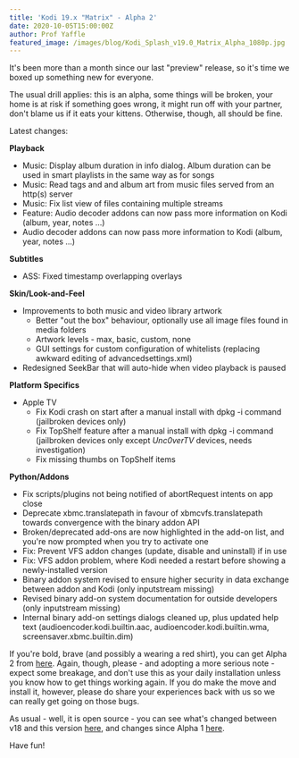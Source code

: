 ```yaml
---
title: 'Kodi 19.x "Matrix" - Alpha 2'
date: 2020-10-05T15:00:00Z
author: Prof Yaffle
featured_image: /images/blog/Kodi_Splash_v19.0_Matrix_Alpha_1080p.jpg
---
```

It's been more than a month since our last "preview" release, so it's time we boxed up something new for everyone.

 The usual drill applies: this is an alpha, some things will be broken, your home is at risk if something goes wrong, it might run off with your partner, don't blame us if it eats your kittens. Otherwise, though, all should be fine.

 Latest changes:

 **Playback**

 
 * Music: Display album duration in info dialog. Album duration can be used in smart playlists in the same way as for songs
 * Music: Read tags and and album art from music files served from an http(s) server
 * Music: Fix list view of files containing multiple streams
 * Feature: Audio decoder addons can now pass more information on Kodi (album, year, notes ...) 
 * Audio decoder addons can now pass more information to Kodi (album, year, notes ...) 
 
 **Subtitles**

 
 * ASS: Fixed timestamp overlapping overlays
 
 **Skin/Look-and-Feel**

 
 * Improvements to both music and video library artwork 
	 + Better "out the box" behaviour, optionally use all image files found in media folders
	 + Artwork levels - max, basic, custom, none
	 + GUI settings for custom configuration of whitelists (replacing awkward editing of advancedsettings.xml) 
 * Redesigned SeekBar that will auto-hide when video playback is paused
 
 **Platform Specifics**

 
 * Apple TV 
	 + Fix Kodi crash on start after a manual install with dpkg -i command (jailbroken devices only)
	 + Fix TopShelf feature after a manual install with dpkg -i command (jailbroken devices only except *Unc0verTV* devices, needs investigation)
	 + Fix missing thumbs on TopShelf items 
 
 **Python/Addons**

 
 * Fix scripts/plugins not being notified of abortRequest intents on app close 
 * Deprecate xbmc.translatepath in favour of xbmcvfs.translatepath towards convergence with the binary addon API
 * Broken/deprecated add-ons are now highlighted in the add-on list, and you're now prompted when you try to activate one
 * Fix: Prevent VFS addon changes (update, disable and uninstall) if in use
 * Fix: VFS addon problem, where Kodi needed a restart before showing a newly-installed version
 * Binary addon system revised to ensure higher security in data exchange between addon and Kodi (only inputstream missing)
 * Revised binary add-on system documentation for outside developers (only inputstream missing)
 * Internal binary add-on settings dialogs cleaned up, plus updated help text (audioencoder.kodi.builtin.aac, audioencoder.kodi.builtin.wma, screensaver.xbmc.builtin.dim)
 
 If you're bold, brave (and possibly a wearing a red shirt), you can get Alpha 2 from [here](https://mirrors.kodi.tv/snapshots/). Again, though, please - and adopting a more serious note - expect some breakage, and don't use this as your daily installation unless you know how to get things working again. If you do make the move and install it, however, please do share your experiences back with us so we can really get going on those bugs.

 As usual - well, it is open source - you can see what's changed between v18 and this version [here](https://github.com/xbmc/xbmc/compare/Leia...19.0a2-Matrix), and changes since Alpha 1 [here](https://github.com/xbmc/xbmc/compare/19.0a1-Matrix...19.0a2-Matrix).

 Have fun!

 